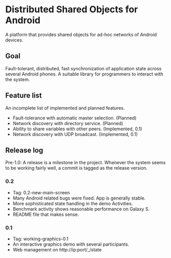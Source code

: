 # Distributed Shared Objects for Android
A platform that provides shared objects for ad-hoc networks of Android devices.

## Goal
Fault-tolerant, distributed, fast synchronization of application state across
several Android phones. A suitable library for programmers to interact with the
system.

## Feature list
An incomplete list of implemented and planned features.

* Fault-tolerance with automatic master selection. (Planned)
* Network discovery with directory service. (Planned)
* Ability to share variables with other peers. (Implemented, 0.1)
* Network discovery with UDP broadcast. (Implemented, 0.1)

## Release log
Pre-1.0: A release is a milestone in the project. Whenever the system seems to
be working fairly well, a commit is tagged as the release version.

### 0.2
* Tag: 0.2-new-main-screen
* Many Android related bugs were fixed. App is generally stable.
* More sophisticated state handling in the demo Activities.
* Benchmark activity shows reasonable performance on Galaxy S.
* README file that makes sense.

### 0.1
* Tag: working-graphics-0.1
* An interactive graphics demo with several participants.
* Web management on http://ip:port/_/state
